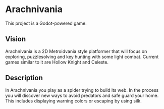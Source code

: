 # Arachnivania

This project is a Godot-powered game.

## Vision

Arachnivania is a 2D Metroidvania style platformer that will focus on exploring, puzzlesolving and key hunting with some light combat. Current games similar to it are Hollow Knight and Celeste.

## Description

In Arachnivania you play as a spider trying to build its web. In the process you will discover new ways to avoid predators and safe guard your home. This includes displaying warning colors or escaping by using silk.
